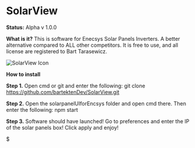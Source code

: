 # SolarView

**Status:** Alpha v 1.0.0

**What is it?**
This is software for Enecsys Solar Panels Inverters. A better alternative compared to ALL other competitors.
It is free to use, and all license are registered to Bart Tarasewicz.

<img src="http://icons.iconarchive.com/icons/icons8/ios7/256/Industry-Solar-Panel-icon.png" width="auto" title="SolarView Icon">

**How to install**

**Step 1.** Open cmd or git and enter the following: git clone https://github.com/bartektenDev/SolarView.git

**Step 2.** Open the solarpanelUIforEncsys folder and open cmd there. Then enter the following: npm start

**Step 3.** Software should have launched! Go to preferences and enter the IP of the solar panels box! Click apply and enjoy!

$